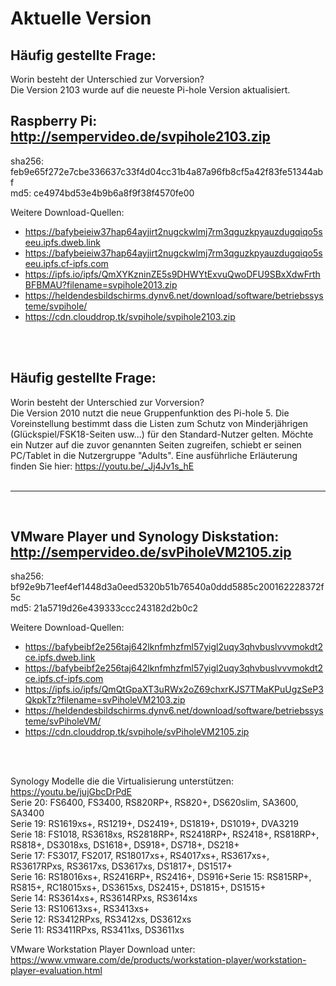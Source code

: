 # Aktuelle Version

## Häufig gestellte Frage:
Worin besteht der Unterschied zur Vorversion?<br>
Die Version 2103 wurde auf die neueste Pi-hole Version aktualisiert. 

## Raspberry Pi: http://sempervideo.de/svpihole2103.zip <br>
sha256: feb9e65f272e7cbe336637c33f4d04cc31b4a87a96fb8cf5a42f83fe51344abf <br>
md5: ce4974bd53e4b9b6a8f9f38f4570fe00 <br>

Weitere Download-Quellen:<br>

- https://bafybeieiw37hap64ayjirt2nugckwlmj7rm3qguzkpyauzdugqiqo5seeu.ipfs.dweb.link
- https://bafybeieiw37hap64ayjirt2nugckwlmj7rm3qguzkpyauzdugqiqo5seeu.ipfs.cf-ipfs.com
- https://ipfs.io/ipfs/QmXYKzninZE5s9DHWYtExvuQwoDFU9SBxXdwFrthBFBMAU?filename=svpihole2013.zip
- https://heldendesbildschirms.dynv6.net/download/software/betriebssysteme/svpihole/
- https://cdn.clouddrop.tk/svpihole/svpihole2103.zip
<br>
<br>

## Häufig gestellte Frage:
Worin besteht der Unterschied zur Vorversion?<br>
Die Version 2010 nutzt die neue Gruppenfunktion des Pi-hole 5. Die Voreinstellung bestimmt dass die Listen zum Schutz von Minderjährigen (Glückspiel/FSK18-Seiten usw...) für den Standard-Nutzer gelten. Möchte ein Nutzer auf die zuvor genannten Seiten zugreifen, schiebt er seinen PC/Tablet in die Nutzergruppe "Adults". Eine ausführliche Erläuterung finden Sie hier: https://youtu.be/_Jj4Jv1s_hE
<br>
<br>
<hr>
<br>

## VMware Player und Synology Diskstation: http://sempervideo.de/svPiholeVM2105.zip<br>
sha256: bf92e9b71eef4ef1448d3a0eed5320b51b76540a0ddd5885c200162228372f5c<br>
md5: 21a5719d26e439333ccc243182d2b0c2 <br>

Weitere Download-Quellen:<br>

- https://bafybeibf2e256taj642lknfmhzfml57yigl2uqy3qhvbuslvvvmokdt2ce.ipfs.dweb.link
- https://bafybeibf2e256taj642lknfmhzfml57yigl2uqy3qhvbuslvvvmokdt2ce.ipfs.cf-ipfs.com
- https://ipfs.io/ipfs/QmQtGpaXT3uRWx2oZ69chxrKJS7TMaKPuUgzSeP3QkpkTz?filename=svPiholeVM2103.zip
- https://heldendesbildschirms.dynv6.net/download/software/betriebssysteme/svPiholeVM/
- https://cdn.clouddrop.tk/svpihole/svPiholeVM2105.zip
<br>
<br>

Synology Modelle die die Virtualisierung unterstützen: https://youtu.be/jujGbcDrPdE <br>
Serie 20: FS6400, FS3400, RS820RP+, RS820+, DS620slim, SA3600, SA3400<br>
Serie 19: RS1619xs+, RS1219+, DS2419+, DS1819+, DS1019+, DVA3219<br>
Serie 18: FS1018, RS3618xs, RS2818RP+, RS2418RP+, RS2418+, RS818RP+, RS818+, DS3018xs, DS1618+, DS918+, DS718+, DS218+<br>
Serie 17: FS3017, FS2017, RS18017xs+, RS4017xs+, RS3617xs+, RS3617RPxs, RS3617xs, DS3617xs, DS1817+, DS1517+<br>
Serie 16: RS18016xs+, RS2416RP+, RS2416+, DS916+Serie 15: RS815RP+, RS815+, RC18015xs+, DS3615xs, DS2415+, DS1815+, DS1515+<br>
Serie 14: RS3614xs+, RS3614RPxs, RS3614xs<br>
Serie 13: RS10613xs+, RS3413xs+<br>
Serie 12: RS3412RPxs, RS3412xs, DS3612xs<br>
Serie 11: RS3411RPxs, RS3411xs, DS3611xs<br>

VMware Workstation Player Download unter: https://www.vmware.com/de/products/workstation-player/workstation-player-evaluation.html

